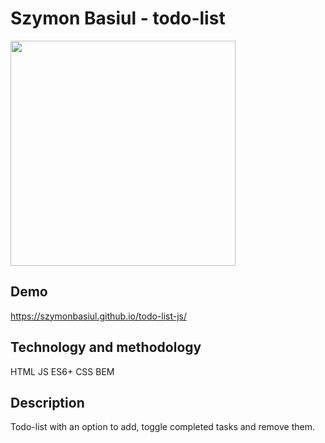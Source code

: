 # Szymon Basiul - todo-list

<img src="" width="360px">


## Demo

https://szymonbasiul.github.io/todo-list-js/

## Technology and methodology

HTML
JS
ES6+
CSS
BEM

## Description

Todo-list with an option to add, toggle completed tasks and remove them.
